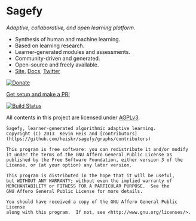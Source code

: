 # Sagefy
_Adaptive, collaborative, and open learning platform._

- Synthesis of human and machine learning.
- Based on learning research.
- Learner-generated modules and assessments.
- Community-driven and generated.
- Open-source and freely available.
- [Site], [Docs], [Twitter]

[Site]: http://sagefy.org
[Twitter]: http://twitter.com/sagefyorg
[Docs]: http://sagefy.org/docs/overview

[![Donate](https://dl.dropboxusercontent.com/u/178965380/donate.png)](https://www.paypal.com/cgi-bin/webscr?cmd=_s-xclick&hosted_button_id=PXGYRLUR53MBJ)

[Get setup and make a PR!](https://github.com/heiskr/sagefy/blob/master/setup/setup.md)

[![Build Status](https://travis-ci.org/heiskr/sagefy.png?branch=master)](https://travis-ci.org/heiskr/sagefy)

All contents in this project are licensed under [AGPLv3](https://raw.github.com/heiskr/sagefy/master/license.txt).

    Sagefy, learner-generated algorithmic adaptive learning.
    Copyright (C) 2013  Kevin Heis and [contributors](https://github.com/heiskr/sagefy/graphs/contributors)

    This program is free software: you can redistribute it and/or modify
    it under the terms of the GNU Affero General Public License as
    published by the Free Software Foundation, either version 3 of the
    License, or (at your option) any later version.

    This program is distributed in the hope that it will be useful,
    but WITHOUT ANY WARRANTY; without even the implied warranty of
    MERCHANTABILITY or FITNESS FOR A PARTICULAR PURPOSE.  See the
    GNU Affero General Public License for more details.

    You should have received a copy of the GNU Affero General Public License
    along with this program.  If not, see <http://www.gnu.org/licenses/>.
